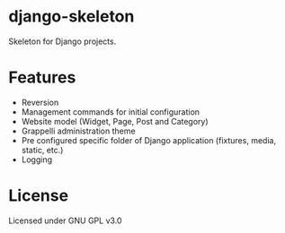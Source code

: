 django-skeleton
===============

Skeleton for Django projects.

# Features

- Reversion
- Management commands for initial configuration
- Website model (Widget, Page, Post and Category)
- Grappelli administration theme
- Pre configured specific folder of Django application (fixtures, media, static, etc.)
- Logging

# License

Licensed under GNU GPL v3.0